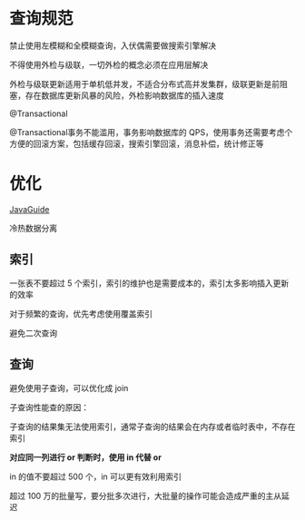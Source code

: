 # 查询规范

禁止使用左模糊和全模糊查询，入伏偶需要做搜索引擎解决



不得使用外检与级联，一切外检的概念必须在应用层解决

外检与级联更新适用于单机低并发，不适合分布式高并发集群，级联更新是前阻塞，存在数据库更新风暴的风险，外检影响数据库的插入速度



@Transactional

@Transactional事务不能滥用，事务影响数据库的 QPS，使用事务还需要考虑个方便的回滚方案，包括缓存回滚，搜索引擎回滚，消息补偿，统计修正等



# 优化



[JavaGuide](https://github.com/PinkMemory-sudo/JavaGuide/blob/master/docs/database/MySQL%E9%AB%98%E6%80%A7%E8%83%BD%E4%BC%98%E5%8C%96%E8%A7%84%E8%8C%83%E5%BB%BA%E8%AE%AE.md)



冷热数据分离



## 索引

一张表不要超过 5 个索引，索引的维护也是需要成本的，索引太多影响插入更新的效率



对于频繁的查询，优先考虑使用覆盖索引

避免二次查询



## 查询

避免使用子查询，可以优化成 join

子查询性能查的原因：

子查询的结果集无法使用索引，通常子查询的结果会在内存或者临时表中，不存在索引

**对应同一列进行 or 判断时，使用 in 代替 or**

in 的值不要超过 500 个，in 可以更有效利用索引



超过 100 万的批量写，要分批多次进行，大批量的操作可能会造成严重的主从延迟



















































